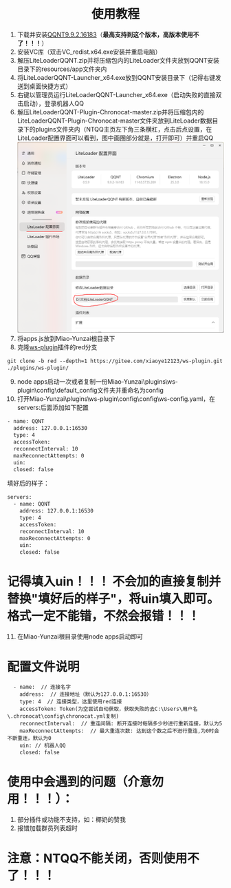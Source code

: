 <div align="center">
<h1>使用教程</h1>
</div> 

1. 下载并安装[QQNT9.9.2.16183](https://cowtransfer.com/s/cf45f925cd1346)（**最高支持到这个版本，高版本使用不了！！！**）
2. 安装VC库（双击VC_redist.x64.exe安装并重启电脑）
3. 解压LiteLoaderQQNT.zip并将压缩包内的LiteLoader文件夹放到QQNT安装目录下的resources/app文件夹内
4. 将LiteLoaderQQNT-Launcher_x64.exe放到QQNT安装目录下（记得右键发送到桌面快捷方式）
5. 右键以管理员运行LiteLoaderQQNT-Launcher_x64.exe（启动失败的直接双击启动），登录机器人QQ
6. 解压LiteLoaderQQNT-Plugin-Chronocat-master.zip并将压缩包内的LiteLoaderQQNT-Plugin-Chronocat-master文件夹放到LiteLoader数据目录下的plugins文件夹内（NTQQ主页左下角三条横杠，点击后点设置，在LiteLoader配置界面可以看到，图中画圈部分就是，打开即可）并重启QQ
![image](image/image.png)
7. 将apps.js放到Miao-Yunzai根目录下
8. 克隆[ws-plugin](https://gitee.com/xiaoye12123/ws-plugin)插件的red分支
```
git clone -b red --depth=1 https://gitee.com/xiaoye12123/ws-plugin.git ./plugins/ws-plugin/
```
9. node apps启动一次或者复制一份Miao-Yunzai\plugins\ws-plugin\config\default_config文件夹并重命名为config
10. 打开Miao-Yunzai\plugins\ws-plugin\config\config\ws-config.yaml，在servers:后面添加如下配置
```
- name: QQNT
  address: 127.0.0.1:16530
  type: 4
  accessToken: 
  reconnectInterval: 10
  maxReconnectAttempts: 0
  uin: 
  closed: false
```

填好后的样子：

```
servers:
  - name: QQNT
    address: 127.0.0.1:16530
    type: 4
    accessToken: 
    reconnectInterval: 10
    maxReconnectAttempts: 0
    uin: 
    closed: false
```

 # 记得填入uin！！！ 不会加的直接复制并替换"填好后的样子"，将uin填入即可。格式一定不能错，不然会报错！！！

11. 在Miao-Yunzai根目录使用node apps启动即可

# 配置文件说明
```
  - name:  // 连接名字
    address:  // 连接地址（默认为127.0.0.1:16530）
    type: 4  // 连接类型，这里使用red连接
    accessToken: Token(为空尝试自动获取，获取失败的去C:\Users\用户名\.chronocat\config\chronocat.yml复制)
    reconnectInterval:  // 重连间隔: 断开连接时每隔多少秒进行重新连接，默认为5
    maxReconnectAttempts:  // 最大重连次数: 达到这个数之后不进行重连,为0时会不断重连，默认为0
    uin: // 机器人QQ
    closed: false
```

# 使用中会遇到的问题（介意勿用！！！）：

1. 部分插件或功能不支持，如：椰奶的赞我
2. 报错加载群员列表超时

# 注意：NTQQ不能关闭，否则使用不了！！！




